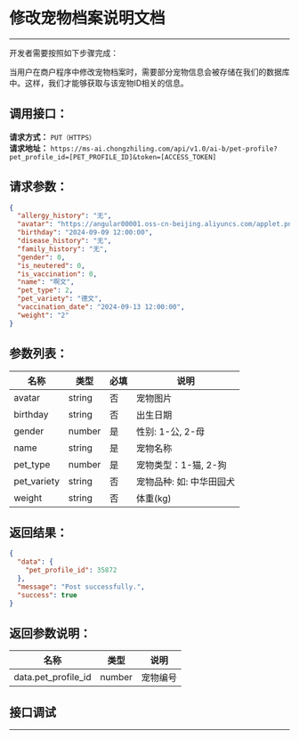 # 修改宠物档案说明文档
---
开发者需要按照如下步骤完成：

当用户在商户程序中修改宠物档案时，需要部分宠物信息会被存储在我们的数据库中。这样，我们才能够获取与该宠物ID相关的信息。

## 调用接口：
**请求方式：** `PUT（HTTPS）`  
**请求地址：** `https://ms-ai.chongzhiling.com/api/v1.0/ai-b/pet-profile?pet_profile_id=[PET_PROFILE_ID]&token=[ACCESS_TOKEN]`

## 请求参数：
```json
{
  "allergy_history": "无",
  "avatar": "https://angular00001.oss-cn-beijing.aliyuncs.com/applet.png",
  "birthday": "2024-09-09 12:00:00",
  "disease_history": "无",
  "family_history": "无",
  "gender": 0,
  "is_neutered": 0,
  "is_vaccination": 0,
  "name": "啊文",
  "pet_type": 2,
  "pet_variety": "德文",
  "vaccination_date": "2024-09-13 12:00:00",
  "weight": "2"
}
```

## 参数列表：

| 名称        | 类型   | 必填 | 说明                     |
| ----------- | ------ | ---- | ------------------------ |
| avatar      | string | 否   | 宠物图片                 |
| birthday    | string | 否   | 出生日期                 |
| gender      | number | 是   | 性别: 1-公, 2-母         |
| name        | string | 是   | 宠物名称                 |
| pet_type    | number | 是   | 宠物类型：1-猫, 2-狗     |
| pet_variety | string | 否   | 宠物品种: 如: 中华田园犬 |
| weight      | string | 否   | 体重(kg)                 |


## 返回结果：
```json
{
  "data": {
    "pet_profile_id": 35872
  },
  "message": "Post successfully.",
  "success": true
}
```

## 返回参数说明：
| 名称                | 类型   | 说明     |
| ------------------- | ------ | -------- |
| data.pet_profile_id | number | 宠物编号 |


## 接口调试
---
<script setup>
import SwaggerUI from '../../../src/components/SwaggerUI.vue'
</script>

<ClientOnly>
  <SwaggerUI 
    type="put"
    path="/pet-profile" 
  />
</ClientOnly>